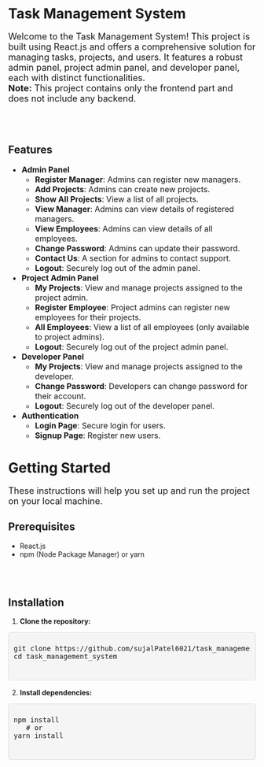<h1>Task Management System</h1>
<p style="font-size: 18px;">Welcome to the Task Management System! This project is built using React.js and offers a comprehensive solution for managing tasks, projects, and users. It features a robust admin panel, project admin panel, and developer panel, each with distinct functionalities. 
<br>
<strong>Note:</strong> This project contains only the frontend part and does not include any backend.</p>
<br>
<br>
<h2>Features</h2>
<ul style="font-size: 16px;">
  <li><strong>Admin Panel</strong>
    <ul>
      <li><strong>Register Manager</strong>: Admins can register new managers.</li>
      <li><strong>Add Projects</strong>: Admins can create new projects.</li>
      <li><strong>Show All Projects</strong>: View a list of all projects.</li>
      <li><strong>View Manager</strong>: Admins can view details of registered managers.</li>
      <li><strong>View Employees</strong>: Admins can view details of all employees.</li>
      <li><strong>Change Password</strong>: Admins can update their password.</li>
      <li><strong>Contact Us</strong>: A section for admins to contact support.</li>
      <li><strong>Logout</strong>: Securely log out of the admin panel.</li>
    </ul>
  </li>
  <li><strong>Project Admin Panel</strong>
    <ul>
      <li><strong>My Projects</strong>: View and manage projects assigned to the project admin.</li>
      <li><strong>Register Employee</strong>: Project admins can register new employees for their projects.</li>
      <li><strong>All Employees</strong>: View a list of all employees (only available to project admins).</li>
      <li><strong>Logout</strong>: Securely log out of the project admin panel.</li>
    </ul>
  </li>
  <li><strong>Developer Panel</strong>
    <ul>
      <li><strong>My Projects</strong>: View and manage projects assigned to the developer.</li>
      <li><strong>Change Password</strong>: Developers can change password for their account.</li>
      <li><strong>Logout</strong>: Securely log out of the developer panel.</li>
    </ul>
  </li>
  <li><strong>Authentication</strong>
    <ul>
      <li><strong>Login Page</strong>: Secure login for users.</li>
      <li><strong>Signup Page</strong>: Register new users.</li>
    </ul>
  </li>
</ul>
<h1>Getting Started</h1>
<p style="font-size: 18px;">These instructions will help you set up and run the project on your local machine.</p>
<h2>Prerequisites</h2>
<p style="font-size: 16px;">
  <ul>
    <li>React.js</li>
    <li>npm (Node Package Manager) or yarn</li>
  </ul>
</p>
<br>
<br>
<h2>Installation</h2>
<p style="font-size: 16px;">
  <ol>
    <li><strong>Clone the repository:</strong></li>
  </ol>
</p>
<div style=" position: relative;
            background-color: #f5f5f5;
            padding: 10px;
            border: 1px solid #ddd;
            border-radius: 5px;
            font-family: Consolas, 'Courier New', monospace;
            font-size: 14px;">
        <pre>
git clone https://github.com/sujalPatel6021/task_management_system.git
cd task_management_system
        </pre>
</div>
<p style="font-size: 16px;">
  <ol start="2">
    <li><strong>Install dependencies:</strong></li>
  </ol>
</p>
<div style=" position: relative;
            background-color: #f5f5f5;
            padding: 10px;
            border: 1px solid #ddd;
            border-radius: 5px;
            font-family: Consolas, 'Courier New', monospace;
            font-size: 14px;">
        <pre>
npm install
&nbsp;&nbsp;&nbsp;# or
yarn install
        </pre>
</div>
